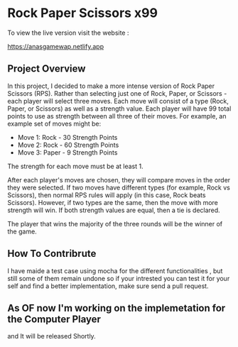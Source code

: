 # Rock Paper Scissors x99

To view the live version visit the website : 

https://anasgamewap.netlify.app


## Project Overview

In this project, I decided to make a more intense version of
Rock Paper Scissors (RPS). Rather than selecting just one of Rock, Paper, or Scissors - each player
will select three moves. Each move will consist of a type (Rock, Paper, or Scissors) as well
as a strength value. Each player will have 99 total points to use as strength between all
three of their moves. For example, an example set of moves might be:

- Move 1: Rock - 30 Strength Points
- Move 2: Rock - 60 Strength Points
- Move 3: Paper - 9 Strength Points

The strength for each move must be at least 1.

After each player's moves are chosen, they will compare moves in the order they were selected. If two moves have different types (for example, Rock vs Scissors), then normal RPS rules will apply (in this case, Rock beats Scissors).
However, if two types are the same, then the move with more strength will win. If both strength values are
equal, then a tie is declared.

The player that wins the majority of the three rounds will be the winner of the game.

## How To Contribrute
I have maide a test case using mocha for the different functionalities , but still some of them remain undone so if your intrested you can test it for your self and find a better implementation, make sure send a pull request.

## As OF now I'm working on the implemetation for the Computer Player 
and It will be released Shortly.
